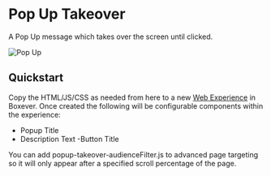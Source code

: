 # Pop Up Takeover
A Pop Up message which takes over the screen until clicked.

![Pop Up](popUpTakeOver.gif)

## Quickstart
Copy the HTML/JS/CSS as needed from here to a new [Web Experience](https://documentation.boxever.com/docs/using-custom-code) in Boxever. Once created the following will be configurable components within the experience:
- Popup Title
- Description Text
-Button Title

You can add popup-takeover-audienceFilter.js to advanced page targeting so it will only appear after a specified scroll percentage of the page.
